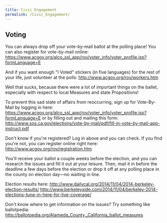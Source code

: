 ```yaml
---
title: Civic Engagement
permalink: /Civic_Engagement/
---
```


Voting
------

You can always drop off your vote-by-mail ballot at the polling place! You can also register for vote-by-mail online: <https://www.acgov.org/alco_ssl_app/rov/voter_info/voter_profile.jsp?formLanguage=E>

And if you want enough "I Voted" stickers (in five languages) for the rest of your life, just volunteer at the polls: <http://www.acgov.org/rov/workers.htm>

Well that sucks, because there were a lot of important things on the ballet, especially with respect to local Measures and state Propositions!

To prevent this sad state of affairs from reoccurring, sign up for Vote-By-Mail by logging in here: <https://www.acgov.org/alco_ssl_app/rov/voter_info/voter_profile.jsp?formLanguage=E> or by filling out and mailing this form: <http://www.sos.ca.gov/elections/vote-by-mail/pdf/fill-in-vote-by-mail-app-instruct.pdf>

Don't know if you're registered? Log in above and you can check. If you find you're not, you can register online right here: <http://www.acgov.org/rov/registration.htm>

You'll receive your ballot a couple weeks before the election, and you can research the issues and fill it out at your leisure. Then, mail it in before the deadline a few days before the election or drop it off at any polling place in the county on election day—no waiting in line.

Election results here: <http://www.dailycal.org/2014/11/04/2014-berkeley-election-results/> <http://www.berkeleyside.com/2014/11/04/berkeley-2014-elections-tune-in-here-for-live-coverage/>

Don't know where to get information on the issues? Try something like ballotpedia: <http://ballotpedia.org/Alameda_County,_California_ballot_measures>